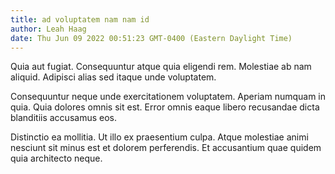 ```yaml
---
title: ad voluptatem nam nam id
author: Leah Haag
date: Thu Jun 09 2022 00:51:23 GMT-0400 (Eastern Daylight Time)
---
```

Quia aut fugiat. Consequuntur atque quia eligendi rem. Molestiae ab nam aliquid. Adipisci alias sed itaque unde voluptatem.

 Consequuntur neque unde exercitationem voluptatem. Aperiam numquam in quia. Quia dolores omnis sit est. Error omnis eaque libero recusandae dicta blanditiis accusamus eos.

 Distinctio ea mollitia. Ut illo ex praesentium culpa. Atque molestiae animi nesciunt sit minus est et dolorem perferendis. Et accusantium quae quidem quia architecto neque.
